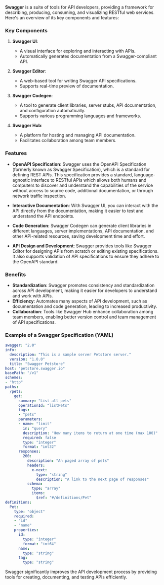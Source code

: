 
**Swagger** is a suite of tools for API developers, providing a framework for describing, producing, consuming, and visualizing RESTful web services. Here's an overview of its key components and features:

### Key Components

1. **Swagger UI**: 
   - A visual interface for exploring and interacting with APIs.
   - Automatically generates documentation from a Swagger-compliant API.

2. **Swagger Editor**: 
   - A web-based tool for writing Swagger API specifications.
   - Supports real-time preview of documentation.

3. **Swagger Codegen**: 
   - A tool to generate client libraries, server stubs, API documentation, and configuration automatically.
   - Supports various programming languages and frameworks.

4. **Swagger Hub**: 
   - A platform for hosting and managing API documentation.
   - Facilitates collaboration among team members.

### Features

- **OpenAPI Specification**: Swagger uses the OpenAPI Specification (formerly known as Swagger Specification), which is a standard for defining REST APIs. This specification provides a standard, language-agnostic interface to RESTful APIs which allows both humans and computers to discover and understand the capabilities of the service without access to source code, additional documentation, or through network traffic inspection.

- **Interactive Documentation**: With Swagger UI, you can interact with the API directly from the documentation, making it easier to test and understand the API endpoints.

- **Code Generation**: Swagger Codegen can generate client libraries in different languages, server implementations, API documentation, and other API-related resources, saving development time and effort.

- **API Design and Development**: Swagger provides tools like Swagger Editor for designing APIs from scratch or editing existing specifications. It also supports validation of API specifications to ensure they adhere to the OpenAPI standard.

### Benefits

- **Standardization**: Swagger promotes consistency and standardization across API development, making it easier for developers to understand and work with APIs.
- **Efficiency**: Automates many aspects of API development, such as documentation and code generation, leading to increased productivity.
- **Collaboration**: Tools like Swagger Hub enhance collaboration among team members, enabling better version control and team management of API specifications.

### Example of a Swagger Specification (YAML)

```yaml
swagger: "2.0"
info:
  description: "This is a sample server Petstore server."
  version: "1.0.0"
  title: "Swagger Petstore"
host: "petstore.swagger.io"
basePath: "/v1"
schemes:
- "http"
paths:
  /pets:
    get:
      summary: "List all pets"
      operationId: "listPets"
      tags:
      - "pets"
      parameters:
      - name: "limit"
        in: "query"
        description: "How many items to return at one time (max 100)"
        required: false
        type: "integer"
        format: "int32"
      responses:
        200:
          description: "An paged array of pets"
          headers:
            x-next:
              type: "string"
              description: "A link to the next page of responses"
          schema:
            type: "array"
            items:
              $ref: "#/definitions/Pet"
definitions:
  Pet:
    type: "object"
    required:
    - "id"
    - "name"
    properties:
      id:
        type: "integer"
        format: "int64"
      name:
        type: "string"
      tag:
        type: "string"
```

Swagger significantly improves the API development process by providing tools for creating, documenting, and testing APIs efficiently.
